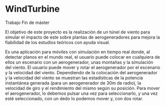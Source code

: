 # WindTurbine
Trabajo Fin de máster

El objetivo de este proyecto es la realización de un túnel de viento para simular el impacto de este sobre plantas de aerogeneradores
para mejora la fiabilidad de los estudios teóricos con ayuda visual.

Es una aplicación para móviles con simulación en tiempo real donde, al detectar planos en el mundo real, el usuario puede colocar en cualquiera de ellos un escenario con un aerogenerador, unas montañas y la simulación del viento.
El usuario puede mover y rotar el aerogenerador por el escenario y la velocidad del viento. Dependiendo de la colocación del aerogenerador y la velocidad del viento se muestran las estadísticas de la potencia instantánea generada (para un aerogenerador de 30m de radio), la velocidad de giro y el rendimiento del mismo según su posición.
Para mover el aerogenerador, lo debemos pulsar una vez para seleccionarlo, y una vez esté seleccionado, con un dedo lo podemos mover y, con dos rotar.
